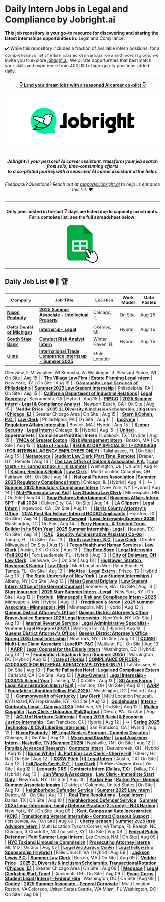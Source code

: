 
# Daily Intern Jobs in Legal and Compliance by Jobright.ai



**This job repository is your go-to resource for discovering and sharing the latest internships opportunities in:** Legal and Compliance.


✔️ While this repository includes a fraction of available intern positions, for a comprehensive list of intern jobs across various roles and more regions, we invite you to explore [jobright.ai](https://jobright.ai/?utm_campaign=1055&utm_source=git). We curate opportunities that best match your skills and experience from 400,000+ high-quality positions added daily.

---

<div align="center">
<p>
    <a href="https://jobright.ai/?utm_campaign=1055&utm_source=git"><b>👇 Land your dream jobs with a seasoned AI career co-pilot 👇</b></a>
    <br>
    <br>
    <a href="https://jobright.ai/?utm_campaign=1055&utm_source=git">
        <img src="./static/img/jrbtn.svg" alt="jobright.ai">
    </a>
    <br>
    <br>
    <i>
    <sub> 
        <h5>
        Jobright is your personal AI career assistant, transform your job search from solo, time-consuming efforts 
        <br>
        to a co-piloted journey with a seasoned AI career assistant at the helm.
        </h5>
    </sub>
    </i>
</p>
<p>
    <sub> 
        <h6>
            Feedback? Questions? Reach out at <a href="mailto:support@jobright.ai">support@jobright.ai</a> to help us enhance this list. ❤️
        </h6>
    </sub>
</p>

---
<h4>
Only jobs posted in the last <span style="color: red; font-weight: bold; font-size: larger;">7</span> days are listed due to capacity constraints.
<br>
For a complete list, see the full spreadsheet below:
</h4>
<a href="https://docs.google.com/spreadsheets/d/1YhCc56aBbm1h-oiGbAEtRlc2IVW-CRqN_fJjsRBPHpk/edit?gid=384492957#gid=384492957">
    <img src="./static/img/excel_icon.png" alt="excel_icon", style="width: 20%; height: 20%;">
</a>
</div>

---
## Daily Job List  🌐 🧭 🏆


<!-- Please leave a one line gap between this and the table TABLE_START (DO NOT CHANGE THIS LINE) -->

| Company | Job Title | Location | Work Model | Date Posted |
| ----- | --------- |  --------- | ---- | ------- |
| **[Nixon Peabody](http://www.nixonpeabody.com/)** | **[2025 Summer Associate - Intellectual Property](https://jobright.ai/jobs/info/66be9c7b96137ba32cefc201?utm_campaign=1055&utm_source=git)** | Chicago, IL | On Site | Aug 15 |
| **[Delta Dental of Michigan](http://www.deltadentalmi.com/)** | **[Internship- Legal](https://jobright.ai/jobs/info/66be9c7b96137ba32cefc36d?utm_campaign=1055&utm_source=git)** | Okemos, MI | Hybrid | Aug 15 |
| **[South State Bank](https://southstatebank.com)** | **[Conduct Risk Analyst Intern](https://jobright.ai/jobs/info/66be94a5eb8a6b1855fadd5b?utm_campaign=1055&utm_source=git)** | Winter Haven, FL | Hybrid | Aug 15 |
| **[Uline](http://www.uline.com)** | **[International Trade Compliance Internship - Summer 2025](https://jobright.ai/jobs/info/66be91b55ed46d88a72bc813?utm_campaign=1055&utm_source=git)** | Multi Location
Glenview, IL
Milwaukee, WI
Kenosha, WI
Waukegan, IL
Pleasant Prairie, WI | On Site | Aug 15 |
| **[The Village Law Firm](https://www.thevillagelawfirm.com)** | **[Estate Planning Legal Intern](https://jobright.ai/jobs/info/66be790ef0405070b6d6ac91?utm_campaign=1055&utm_source=git)** | New York, NY | On Site | Aug 15 |
| **[Community Legal Services of Philadelphia](https://clsphila.org/)** | **[Summer 2025 Law Student Internship](https://jobright.ai/jobs/info/66be8865b234d0c586d346db?utm_campaign=1055&utm_source=git)** | Philadelphia, PA | On Site | Aug 15 |
| **[California Department of Industrial Relations](https://www.dir.ca.gov/)** | **[Legal Secretary](https://jobright.ai/jobs/info/66be5c43b7526ec5fb22d9f9?utm_campaign=1055&utm_source=git)** | Sacramento, CA | Hybrid | Aug 15 |
| **[PIMCO](http://www.pimco.com)** | **[2025 Summer Intern - Legal & Compliance Analyst](https://jobright.ai/jobs/info/66be3cd864667ed96ceede17?utm_campaign=1055&utm_source=git)** | Newport Beach, CA | On Site | Aug 15 |
| **[Vedder Price](http://www.vedderprice.com)** | **[2025 2L Diversity & Inclusion Scholarship, Litigation (Chicago, IL)](https://jobright.ai/jobs/info/66be373b840c2afb290a3f20?utm_campaign=1055&utm_source=git)** | Greater Chicago Area | On Site | Aug 15 |
| **[Stern & Cohen, P.C.](http://sterncohenlaw.com)** | **[Law Clerk](https://jobright.ai/jobs/info/66be1450173ed98a82e1265b?utm_campaign=1055&utm_source=git)** | Philadelphia, PA | On Site | Aug 15 |
| **[Inozyme](http://www.inozyme.com/)** | **[Regulatory Affairs Internship](https://jobright.ai/jobs/info/66be0ff474ca082ca7f5b032?utm_campaign=1055&utm_source=git)** | Boston, MA | Hybrid | Aug 15 |
| **[Keeper Security](https://www.keepersecurity.com)** | **[Legal Intern](https://jobright.ai/jobs/info/66be0c877d6fb8340870bf12?utm_campaign=1055&utm_source=git)** | Chicago, IL | Hybrid | Aug 15 |
| **[United Supermarkets](http://www.unitedtexas.com/)** | **[Compliance/Nutrition Intern](https://jobright.ai/jobs/info/66aa40c8cb8f179d191b05c5?utm_campaign=1055&utm_source=git)** | Lubbock, TX | On Site | Aug 15 |
| **[YMCA of Greater Boston](https://ymcaboston.org/)** | **[Risk Management Intern](https://jobright.ai/jobs/info/6684801854017d3eb190d666?utm_campaign=1055&utm_source=git)** | Boston, MA | On Site | Aug 15 |
| **[State of Florida](http://www.myflorida.com)** | **[REGULATORY SPECIALIST I - 42005636 (FOR INTERNAL AGENCY EMPLOYEES ONLY)](https://jobright.ai/jobs/info/66be32cb772860b564ec9c4e?utm_campaign=1055&utm_source=git)** | Tallahassee, FL | On Site | Aug 15 |
| **[Metasource](http://www.metasource.com/)** | **[Student Law Clerk (Part Time, Remote)](https://jobright.ai/jobs/info/66bd4249d6c843d11a3ff4a4?utm_campaign=1055&utm_source=git)** | Draper, UT | Remote | Aug 14 |
| **[The Law Office of Dalton & Associates, P.A.](https://dalton.law)** | **[Law Clerk - PT during school, FT in summer](https://jobright.ai/jobs/info/66bd1e0ed0ff1c53b2a712ce?utm_campaign=1055&utm_source=git)** | Wilmington, DE | On Site | Aug 14 |
| **[Kisling, Nestico & Redick](http://knrlegal.com)** | **[Law Clerk](https://jobright.ai/jobs/info/66bce328ef46ea553807833e?utm_campaign=1055&utm_source=git)** | Multi Location
Columbus, OH
Fairlawn, OH | On Site | Aug 14 |
| **[National Futures Association](https://www.nfa.futures.org/)** | **[Summer 2025 Regulatory Compliance Intern](https://jobright.ai/jobs/info/66bcdd638273c34ae011e936?utm_campaign=1055&utm_source=git)** | Chicago, IL | Hybrid | Aug 14 |
| ↳ | **[Summer 2025 Regulatory Compliance Intern](https://jobright.ai/jobs/info/66bcdd638273c34ae011e949?utm_campaign=1055&utm_source=git)** | New York, NY | Hybrid | Aug 14 |
| **[Mid-Minnesota Legal Aid](https://mylegalaid.org/)** | **[Law Student/Law Clerk](https://jobright.ai/jobs/info/66bdf57e0a54941d68aed4ef?utm_campaign=1055&utm_source=git)** | Minneapolis, MN | On Site | Aug 14 |
| **[Sony Pictures Entertainment](http://sonypictures.com)** | **[Business Affairs Intern, SPT – Fall 2024](https://jobright.ai/jobs/info/66a8d5a5d2bf7bd4e40c9f69?utm_campaign=1055&utm_source=git)** | Culver City, CA | On Site | Aug 14 |
| **[LA Clippers](http://www.clippers.com)** | **[Legal Intern](https://jobright.ai/jobs/info/66bc42b3bd9f95ce85906cd1?utm_campaign=1055&utm_source=git)** | Inglewood, CA | On Site | Aug 14 |
| **[Harris County Attorney's Office](https://cao.harriscountytx.gov/)** | **[2024 Post Bar Fellow- Internal HCDAO Applicants](https://jobright.ai/jobs/info/66bc21f8f0ab2d62076c4626?utm_campaign=1055&utm_source=git)** | Houston, TX | On Site | Aug 14 |
| **[Democracy Forward](https://democracyforward.org)** | **[Legal Internship Summer 2025](https://jobright.ai/jobs/info/66bc0e40bd30ca840c52bccb?utm_campaign=1055&utm_source=git)** | Washington, DC | On Site | Aug 14 |
| **[Perry Homes - A Trusted Texas Builder In Its 50th Year](http://perryhomes.com)** | **[2025 Summer Internship - Legal](https://jobright.ai/jobs/info/66bd4249d6c843d11a3ff6d8?utm_campaign=1055&utm_source=git)** | Houston, TX | On Site | Aug 14 |
| **[CAE](http://www.cae.com)** | **[Security Administrative Assistant Co-Op](https://jobright.ai/jobs/info/66bbf6d1baecff48c10843ad?utm_campaign=1055&utm_source=git)** | Tampa, FL | On Site | Aug 13 |
| **[Groth Law Firm, S.C.](http://www.grothlawfirm.com)** | **[Law Clerk](https://jobright.ai/jobs/info/66bbe9152286dc9102a00e49?utm_campaign=1055&utm_source=git)** | Greater Milwaukee | On Site | Aug 13 |
| **[Texas Health and Human Services](http://hhs.texas.gov)** | **[Law Clerk](https://jobright.ai/jobs/info/66bbee158b9dbe217bcca5fc?utm_campaign=1055&utm_source=git)** | Austin, TX | On Site | Aug 13 |
| **[The Pete Store](https://www.thepetestore.com)** | **[Legal Internship (Fall 2024)](https://jobright.ai/jobs/info/66bbe0f89bc4d8d5fa5a4ce1?utm_campaign=1055&utm_source=git)** | Fort Lauderdale, FL | Hybrid | Aug 13 |
| **[City of Delaware, OH](http://www.delawareohio.net/)** | **[Law Clerk](https://jobright.ai/jobs/info/66bbbd3d2eb2d4af8aa55755?utm_campaign=1055&utm_source=git)** | Delaware, OH | On Site | Aug 13 |
| **[Hightower, Stratton, Novigrod & Kantor](https://www.hightowerlaw.net/)** | **[Law Clerk](https://jobright.ai/jobs/info/6672ef7d09fa87accf6a43a2?utm_campaign=1055&utm_source=git)** | Multi Location
West Palm Beach, FL
Tampa, FL | On Site | Aug 13 |
| **[McAfee](http://www.mcafee.com)** | **[Legal Extern](https://jobright.ai/jobs/info/66bba381e61d8ceb26e5e5bf?utm_campaign=1055&utm_source=git)** | Frisco, TX | Hybrid | Aug 13 |
| **[The State University of New York](http://www.suny.edu/)** | **[Law Student Internships](https://jobright.ai/jobs/info/66be3f14dab6f49a357c41dd?utm_campaign=1055&utm_source=git)** | Albany, NY | On Site | Aug 13 |
| **[Mass General Brigham](https://www.massgeneralbrigham.org)** | **[Law Student Intern, Office of the General Counsel](https://jobright.ai/jobs/info/66bbb3487d9169c0618c0167?utm_campaign=1055&utm_source=git)** | Somerville, MA | On Site | Aug 13 |
| **[Starr Insurance](https://starrcompanies.com/)** | **[2025 Starr Summer Intern - Legal](https://jobright.ai/jobs/info/66bb8759a71cf5362b0c3eea?utm_campaign=1055&utm_source=git)** | New York, NY | On Site | Aug 13 |
| **[Protiviti](http://www.protiviti.com)** | **[Minneapolis Risk and Compliance Intern - 2025](https://jobright.ai/jobs/info/66bb84b873bb24ca501a28d8?utm_campaign=1055&utm_source=git)** | Minneapolis, MN | Hybrid | Aug 13 |
| **[Fredrikson & Byron](http://www.fredlaw.com/)** | **[2025 Summer Associate - Minneapolis, MN](https://jobright.ai/jobs/info/66795ebfdd14b36e4d97a29c?utm_campaign=1055&utm_source=git)** | Minneapolis, MN | Hybrid | Aug 13 |
| **[Queens District Attorney's Office](https://queensda.org/)** | **[Queens District Attorney's Office Brave Justice Summer 2025 Legal Internship](https://jobright.ai/jobs/info/6682b3d41cdfe5590b6daaf9?utm_campaign=1055&utm_source=git)** | New York, NY | On Site | Aug 13 |
| **[Internal Revenue Service](http://www.irs.gov)** | **[Legal Administrative Specialist - Summer Legal Program (2025)](https://jobright.ai/jobs/info/66a2304c01e1969f1d5dcc60?utm_campaign=1055&utm_source=git)** | Birmingham, AL | Hybrid | Aug 13 |
| **[Queens District Attorney's Office](https://queensda.org/)** | **[Queens District Attorney’s Office Spring 2025 Legal Internship](https://jobright.ai/jobs/info/668d73801b3deecce70893e9?utm_campaign=1055&utm_source=git)** | New York, NY | On Site | Aug 13 |
| **[CCMSI](http://www.ccmsi.com)** | **[Multi-Line Claim Associate I LevelUP- P&C](https://jobright.ai/jobs/info/669e8cc70a6fdfaac9d5d9b1?utm_campaign=1055&utm_source=git)** | Maitland, FL | On Site | Aug 13 |
| **[AARP](http://www.aarp.org)** | **[Legal Counsel for the Elderly Intern](https://jobright.ai/jobs/info/66b306dbd4c6d4ca1fc7e19b?utm_campaign=1055&utm_source=git)** | Washington, DC | Hybrid | Aug 13 |
| ↳ | **[Foundation Litigation Intern (Summer 2025)](https://jobright.ai/jobs/info/66baed5f14805a17d847a957?utm_campaign=1055&utm_source=git)** | Washington, DC | Hybrid | Aug 13 |
| **[State of Florida](http://www.myflorida.com)** | **[COMPLIANCE OFFICER - 42003582 (FOR INTERNAL AGENCY EMPLOYEES ONLY)](https://jobright.ai/jobs/info/66bbd954a3c3136b3f411853?utm_campaign=1055&utm_source=git)** | Tallahassee, FL | On Site | Aug 13 |
| **[Pacific Palisades Hotel](http://www.grandpacificpalisades.com)** | **[Legal and Compliance Extern](https://jobright.ai/jobs/info/66bbe9152286dc9102a00f8f?utm_campaign=1055&utm_source=git)** | Carlsbad, CA | On Site | Aug 13 |
| **[Auto-Owners](https://www.auto-owners.com/)** | **[Legal Internship - 2024/25 School Year](https://jobright.ai/jobs/info/66bbaad97ba2ab2c8e676973?utm_campaign=1055&utm_source=git)** | Lansing, MI | On Site | Aug 13 |
| **[80 Acres Farms](https://www.80acresfarms.com)** | **[Legal Administration Intern (Fall)](https://jobright.ai/jobs/info/66ba9bf7ffde1d9fe7800c3f?utm_campaign=1055&utm_source=git)** | Hamilton, OH | On Site | Aug 12 |
| **[AARP](http://www.aarp.org)** | **[Foundation Litigation Fellow (Fall 2025)](https://jobright.ai/jobs/info/66ba8d94da33b734878cc648?utm_campaign=1055&utm_source=git)** | Washington, DC | Hybrid | Aug 12 |
| **[Commonwealth of Kentucky](https://careers.ky.gov/)** | **[Law Clerk](https://jobright.ai/jobs/info/66ba88e36da4c62685f3c5c0?utm_campaign=1055&utm_source=git)** | Multi Location
Paducah, KY
Hazard, KY
Hopkinsville, KY | On Site | Aug 12 |
| **[Guidehouse](https://guidehouse.com)** | **[Intern – Contracts, Legal – Campus 2025](https://jobright.ai/jobs/info/66ba833bb65ad38999d4c3f0?utm_campaign=1055&utm_source=git)** | McLean, VA | On Site | Aug 12 |
| **[Mullen Coughlin](https://www.mullen.law/)** | **[Law Clerk - Litigation (Fall/Spring)](https://jobright.ai/jobs/info/66ba647d97922dded73e7425?utm_campaign=1055&utm_source=git)** | Devon, PA | On Site | Aug 12 |
| **[ACLU of Northern California](https://www.aclunc.org)** | **[Spring 2025 Racial & Economic Justice Internship](https://jobright.ai/jobs/info/66ba6f14e2afc5d2a9a9e607?utm_campaign=1055&utm_source=git)** | San Francisco, CA | Hybrid | Aug 12 |
| ↳ | **[Spring 2025 Technology & Civil Liberties Internship](https://jobright.ai/jobs/info/66ba88e36da4c62685f3c770?utm_campaign=1055&utm_source=git)** | San Francisco, CA | Hybrid | Aug 12 |
| **[Nixon Peabody](http://www.nixonpeabody.com/)** | **[NP Legal Scolars Program - Complex Disputes](https://jobright.ai/jobs/info/66be3f14dab6f49a357c41f5?utm_campaign=1055&utm_source=git)** | Chicago, IL | On Site | Aug 12 |
| **[Myers and Stauffer](https://myersandstauffer.com/)** | **[Legal Assistant Intern - Nashville, TN (Summer 2025)](https://jobright.ai/jobs/info/66ba3258d05d6b3e71805f9a?utm_campaign=1055&utm_source=git)** | Nashville, TN | On Site | Aug 12 |
| **[Parallax Advanced Research](https://parallaxresearch.org/)** | **[Contracts Intern](https://jobright.ai/jobs/info/66ba20331b24f160dc09e0e2?utm_campaign=1055&utm_source=git)** | Beavercreek, OH | Hybrid | Aug 12 |
| **[Burns White](https://burnswhite.com/)** | **[3L Part time Law Clerk – Cherry Hill](https://jobright.ai/jobs/info/66ba030c54f867a09ab66e5b?utm_campaign=1055&utm_source=git)** | Cherry Hill, NJ | On Site | Aug 12 |
| **[SXSW Pitch](https://www.sxsw.com/pitch)** | **[(I) Legal Intern](https://jobright.ai/jobs/info/66baa37c7c5957dc2d20b938?utm_campaign=1055&utm_source=git)** | Austin, TX | On Site | Aug 12 |
| **[Hall Booth Smith, P.C.](http://hallboothsmith.com)** | **[Law Clerk](https://jobright.ai/jobs/info/66ba833bb65ad38999d4c5e5?utm_campaign=1055&utm_source=git)** | Buffalo-Niagara Area | On Site | Aug 12 |
| **[Leonardo DRS](https://www.leonardodrs.com)** | **[Contracts Intern (Dallas, TX)](https://jobright.ai/jobs/info/66b79e8c6249cca7a5fe349f?utm_campaign=1055&utm_source=git)** | Dallas, TX | Hybrid | Aug 10 |
| **[Jun Wang & Associates](https://junwanglaw.com/)** | **[Law Clerk - Immediate Start Only](https://jobright.ai/jobs/info/66b79e8c6249cca7a5fe348b?utm_campaign=1055&utm_source=git)** | New York, NY | On Site | Aug 10 |
| **[Parker Poe](http://www.parkerpoe.com)** | **[Parker Poe - General Summer Associate Inquiry](https://jobright.ai/jobs/info/66bb4cd29f287a9dc45bcf72?utm_campaign=1055&utm_source=git)** | District of Columbia, United States | On Site | Aug 10 |
| **[Neighborhood Defender Service](https://neighborhooddefender.org)** | **[Summer 2025 Law Intern](https://jobright.ai/jobs/info/66b6f73bcff44451c5f8280e?utm_campaign=1055&utm_source=git)** | Detroit, MI | On Site | Aug 10 |
| **[Real Time Resolutions](https://www.realtimeresolutions.com)** | **[Legal Intern](https://jobright.ai/jobs/info/66b6d672cb0a76f58c0e1c3d?utm_campaign=1055&utm_source=git)** | Dallas, TX | On Site | Aug 10 |
| **[Neighborhood Defender Service](https://neighborhooddefender.org)** | **[Summer 2025 Legal Internship, Family Defense Practice (2Ls only) - NDS Harlem](https://jobright.ai/jobs/info/66b690ffada452a1932b1fd0?utm_campaign=1055&utm_source=git)** | New York, NY | On Site | Aug 09 |
| **[Kent, Campa and Kate Incorporated (KCK)](https://www.kckforvets.com/)** | **[Transitioning Veteran Internship - Contract Closeout Support](https://jobright.ai/jobs/info/66b57774ee7ce4d2001564e6?utm_campaign=1055&utm_source=git)** | Fort Belvoir, VA | On Site | Aug 09 |
| **[Cherry Bekaert](https://www.cbh.com)** | **[Summer 2025 Risk Advisory Intern](https://jobright.ai/jobs/info/66b64ffe157c49d41227d0ca?utm_campaign=1055&utm_source=git)** | Multi Location
Tysons Corner, VA
Tampa, FL
Raleigh, NC
Chicago, IL
Charlotte, NC
Louisville, KY | On Site | Aug 09 |
| **[Federal Public Defender](https://www.fd.org/)** | **[Paid Summer Legal Intern](https://jobright.ai/jobs/info/66b65b6e788eaf2adbfdbfda?utm_campaign=1055&utm_source=git)** | Las Cruces, NM | On Site | Aug 09 |
| **[NYC Taxi and Limousine Commission](http://www.nyc.gov/tlc)** | **[Prosecuting Attorney Interne](https://jobright.ai/jobs/info/66b62cab98a53d5dba754ba2?utm_campaign=1055&utm_source=git)** | All, MO | On Site | Aug 09 |
| **[Legal Aid Justice Center](https://www.justice4all.org)** | **[Legal Fellowship Sponsorship ( Hybrid )](https://jobright.ai/jobs/info/66b61d07d8f60e2c83948e53?utm_campaign=1055&utm_source=git)** | Falls Church, VA | Hybrid | Aug 09 |
| **[Jackson Lewis P.C.](http://www.jacksonlewis.com)** | **[Summer Law Clerk](https://jobright.ai/jobs/info/66b22c5ebfe3530c09c2c5a0?utm_campaign=1055&utm_source=git)** | Boston, MA | On Site | Aug 09 |
| **[Vedder Price](http://www.vedderprice.com)** | **[2025 2L Diversity & Inclusion Scholarship, Transactional Rotation (Chicago, IL)](https://jobright.ai/jobs/info/667592f2bad9224db7bb6a2f?utm_campaign=1055&utm_source=git)** | Greater Chicago Area | On Site | Aug 09 |
| **[Medpace](http://www.medpace.com)** | **[Legal Clerkship (Part-Time)](https://jobright.ai/jobs/info/6699dceec86005e645e335c4?utm_campaign=1055&utm_source=git)** | Cincinnati, OH | On Site | Aug 09 |
| **[Peace Corps](http://www.peacecorps.gov)** | **[Student Legal (Intern) - Federal Hire](https://jobright.ai/jobs/info/66b5ba08e34180f357c2d1aa?utm_campaign=1055&utm_source=git)** | Washington, DC | On Site | Aug 09 |
| **[Cooley](http://www.cooley.com)** | **[2025 Summer Associate – General Corporate](https://jobright.ai/jobs/info/66b63436f148981d7ff5f65e?utm_campaign=1055&utm_source=git)** | Multi Location
Reston, VA
Colorado, United States
Seattle, WA
Miami, FL
Washington, DC | On Site | Aug 09 |
<!-- Please leave a one line gap between this and the table TABLE_END (DO NOT CHANGE THIS LINE) -->